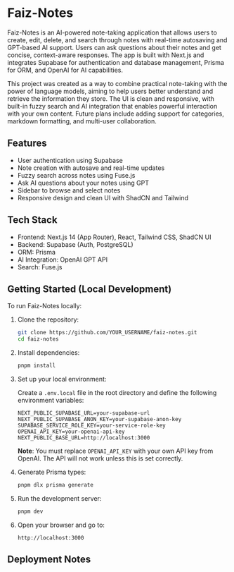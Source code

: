 # Faiz-Notes

Faiz-Notes is an AI-powered note-taking application that allows users to create, edit, delete, and search through notes with real-time autosaving and GPT-based AI support. Users can ask questions about their notes and get concise, context-aware responses. The app is built with Next.js and integrates Supabase for authentication and database management, Prisma for ORM, and OpenAI for AI capabilities.

This project was created as a way to combine practical note-taking with the power of language models, aiming to help users better understand and retrieve the information they store. The UI is clean and responsive, with built-in fuzzy search and AI integration that enables powerful interaction with your own content. Future plans include adding support for categories, markdown formatting, and multi-user collaboration.

## Features

- User authentication using Supabase
- Note creation with autosave and real-time updates
- Fuzzy search across notes using Fuse.js
- Ask AI questions about your notes using GPT
- Sidebar to browse and select notes
- Responsive design and clean UI with ShadCN and Tailwind

## Tech Stack

- Frontend: Next.js 14 (App Router), React, Tailwind CSS, ShadCN UI
- Backend: Supabase (Auth, PostgreSQL)
- ORM: Prisma
- AI Integration: OpenAI GPT API
- Search: Fuse.js

## Getting Started (Local Development)

To run Faiz-Notes locally:

1. Clone the repository:
   ```bash
   git clone https://github.com/YOUR_USERNAME/faiz-notes.git
   cd faiz-notes
   ```

2. Install dependencies:
   ```bash
   pnpm install
   ```

3. Set up your local environment:

   Create a `.env.local` file in the root directory and define the following environment variables:
   ```
   NEXT_PUBLIC_SUPABASE_URL=your-supabase-url
   NEXT_PUBLIC_SUPABASE_ANON_KEY=your-supabase-anon-key
   SUPABASE_SERVICE_ROLE_KEY=your-service-role-key
   OPENAI_API_KEY=your-openai-api-key
   NEXT_PUBLIC_BASE_URL=http://localhost:3000
   ```

   **Note**: You must replace `OPENAI_API_KEY` with your own API key from OpenAI. The API will not work unless this is set correctly.

4. Generate Prisma types:
   ```bash
   pnpm dlx prisma generate
   ```

5. Run the development server:
   ```bash
   pnpm dev
   ```

6. Open your browser and go to:
   ```
   http://localhost:3000
   ```

## Deployment Notes



